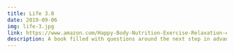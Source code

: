 ```yaml
---
title: Life 3.0
date: 2019-09-06
img: life-3.jpg
link: https://www.amazon.com/Happy-Body-Nutrition-Exercise-Relaxation-ebook/dp/B01N21PL3D
description: A book filled with questions around the next step in advancement of the universe. A must read if you ever bondered the future of humanity and machines.
---
```

